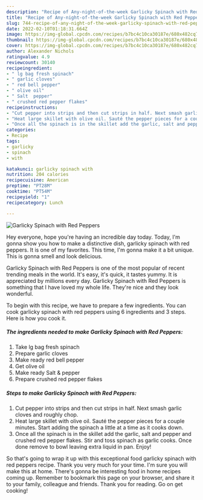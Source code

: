 ```yaml
---
description: "Recipe of Any-night-of-the-week Garlicky Spinach with Red Peppers"
title: "Recipe of Any-night-of-the-week Garlicky Spinach with Red Peppers"
slug: 744-recipe-of-any-night-of-the-week-garlicky-spinach-with-red-peppers
date: 2022-02-10T01:18:31.664Z
image: https://img-global.cpcdn.com/recipes/b7bc4c10ca30187e/680x482cq70/garlicky-spinach-with-red-peppers-recipe-main-photo.jpg
thumbnail: https://img-global.cpcdn.com/recipes/b7bc4c10ca30187e/680x482cq70/garlicky-spinach-with-red-peppers-recipe-main-photo.jpg
cover: https://img-global.cpcdn.com/recipes/b7bc4c10ca30187e/680x482cq70/garlicky-spinach-with-red-peppers-recipe-main-photo.jpg
author: Alexander Nichols
ratingvalue: 4.9
reviewcount: 30140
recipeingredient:
- " lg bag fresh spinach"
- " garlic cloves"
- " red bell pepper"
- " olive oil"
- " Salt  pepper"
- " crushed red pepper flakes"
recipeinstructions:
- "Cut pepper into strips and then cut strips in half. Next smash garlic cloves and roughly chop."
- "Heat large skillet with olive oil. Sauté the pepper pieces for a couple minutes. Start adding the spinach a little at a time as it cooks down."
- "Once all the spinach is in the skillet add the garlic, salt and pepper and crushed red pepper flakes. Stir and toss spinach as garlic cooks. Once done remove to bowl leaving extra liquid in pan. Enjoy!"
categories:
- Recipe
tags:
- garlicky
- spinach
- with

katakunci: garlicky spinach with 
nutrition: 204 calories
recipecuisine: American
preptime: "PT28M"
cooktime: "PT54M"
recipeyield: "1"
recipecategory: Lunch

---
```



![Garlicky Spinach with Red Peppers](https://img-global.cpcdn.com/recipes/b7bc4c10ca30187e/680x482cq70/garlicky-spinach-with-red-peppers-recipe-main-photo.jpg)

Hey everyone, hope you're having an incredible day today. Today, I'm gonna show you how to make a distinctive dish, garlicky spinach with red peppers. It is one of my favorites. This time, I'm gonna make it a bit unique. This is gonna smell and look delicious.



Garlicky Spinach with Red Peppers is one of the most popular of recent trending meals in the world. It's easy, it's quick, it tastes yummy. It is appreciated by millions every day. Garlicky Spinach with Red Peppers is something that I have loved my whole life. They're nice and they look wonderful.


To begin with this recipe, we have to prepare a few ingredients. You can cook garlicky spinach with red peppers using 6 ingredients and 3 steps. Here is how you cook it.

<!--inarticleads1-->

##### The ingredients needed to make Garlicky Spinach with Red Peppers:

1. Take  lg bag fresh spinach
1. Prepare  garlic cloves
1. Make ready  red bell pepper
1. Get  olive oil
1. Make ready  Salt &amp; pepper
1. Prepare  crushed red pepper flakes




<!--inarticleads2-->

##### Steps to make Garlicky Spinach with Red Peppers:

1. Cut pepper into strips and then cut strips in half. Next smash garlic cloves and roughly chop.
1. Heat large skillet with olive oil. Sauté the pepper pieces for a couple minutes. Start adding the spinach a little at a time as it cooks down.
1. Once all the spinach is in the skillet add the garlic, salt and pepper and crushed red pepper flakes. Stir and toss spinach as garlic cooks. Once done remove to bowl leaving extra liquid in pan. Enjoy!




So that's going to wrap it up with this exceptional food garlicky spinach with red peppers recipe. Thank you very much for your time. I'm sure you will make this at home. There's gonna be interesting food in home recipes coming up. Remember to bookmark this page on your browser, and share it to your family, colleague and friends. Thank you for reading. Go on get cooking!
